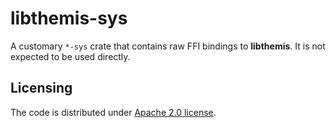 # libthemis-sys

A customary `*-sys` crate that contains raw FFI bindings to **libthemis**.
It is not expected to be used directly.

## Licensing

The code is distributed under [Apache 2.0 license](LICENSE).

